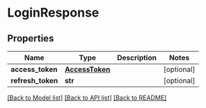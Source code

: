 # LoginResponse

## Properties
Name | Type | Description | Notes
------------ | ------------- | ------------- | -------------
**access_token** | [**AccessToken**](AccessToken.md) |  | [optional] 
**refresh_token** | **str** |  | [optional] 

[[Back to Model list]](../README.md#documentation-for-models) [[Back to API list]](../README.md#documentation-for-api-endpoints) [[Back to README]](../README.md)


